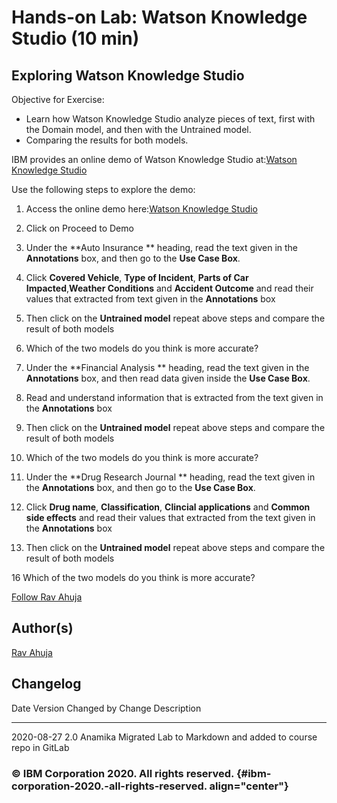
<!-- ![](./Watson%20Natural%20Language%20Understanding.md_files/IDSNlogo.png){width="200"
height="200"} -->

Hands-on Lab: Watson Knowledge Studio (10 min)
============================================================

Exploring Watson Knowledge Studio
-----------------------------------------------

Objective for Exercise:

-   Learn how Watson Knowledge Studio analyze pieces of text, first with the Domain model, and then with the Untrained model.
-   Comparing the results for both models.

IBM provides an online demo of Watson Knowledge Studio at:[Watson Knowledge Studio](https://www.ibm.com/demos/live/watson-knowledge-studio/self-service)

Use the following steps to explore the demo:

1.  Access the online demo here:[Watson Knowledge Studio](https://www.ibm.com/demos/live/watson-knowledge-studio/self-service)
    
2.  Click on Proceed to Demo    

3.  Under the **Auto Insurance ** heading, read
    the text given in the **Annotations** box, and then go to the **Use Case Box**.


4.  Click **Covered Vehicle**, **Type of Incident**, **Parts of Car Impacted**,**Weather Conditions** and **Accident Outcome** and read their values that extracted from text given in the **Annotations** box


5.  Then click on the **Untrained model** repeat above steps and compare the result of both models

6.  Which of the two models do you think is more accurate?

7.  Under the **Financial Analysis ** heading, read
    the text given in the **Annotations** box, and then read data given inside the **Use Case Box**.


8.  Read and understand information that is extracted from the text given in the **Annotations** box


10.  Then click on the **Untrained model** repeat above steps and compare the result of both models

12.  Which of the two models do you think is more accurate?

13.  Under the **Drug Research Journal ** heading, read
    the text given in the **Annotations** box, and then go to the **Use Case Box**.


14.  Click **Drug name**, **Classification**, **Clincial applications** and **Common side effects** and read their values that extracted from the text given in the **Annotations** box


15.  Then click on the **Untrained model** repeat above steps and compare the result of both models

16   Which of the two models do you think is more accurate?


[Follow Rav
Ahuja](https://twitter.com/ravahuja?utm_medium=Exinfluencer&utm_source=Exinfluencer&utm_content=000026UJ&utm_term=10006555&utm_id=NA-SkillsNetwork-Channel-SkillsNetworkCoursesIBMDeveloperSkillsNetworkAI0103ENSkillsNetwork20648538-2022-01-01)

Author(s)
---------

[Rav
Ahuja](https://www.linkedin.com/in/ravahuja/?utm_medium=Exinfluencer&utm_source=Exinfluencer&utm_content=000026UJ&utm_term=10006555&utm_id=NA-SkillsNetwork-Channel-SkillsNetworkCoursesIBMDeveloperSkillsNetworkAI0103ENSkillsNetwork20648538-2022-01-01)

Changelog
---------

  Date         Version   Changed by   Change Description
  ------------ --------- ------------ -------------------------------------------------------------
  2020-08-27   2.0       Anamika      Migrated Lab to Markdown and added to course repo in GitLab
                                      
                                      

### © IBM Corporation 2020. All rights reserved. {#ibm-corporation-2020.-all-rights-reserved. align="center"}

### 
